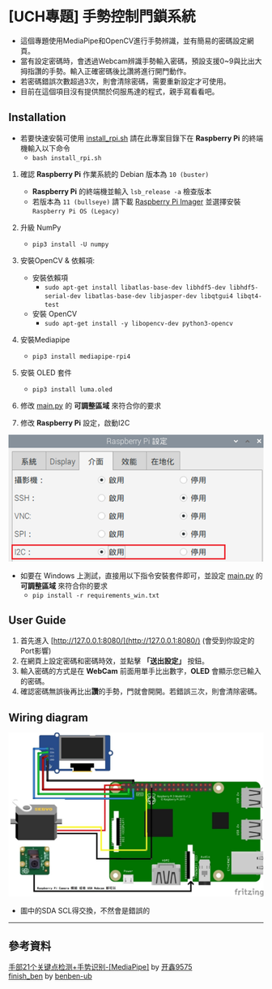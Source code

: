 # [UCH專題] 手勢控制門鎖系統

* 這個專題使用MediaPipe和OpenCV進行手勢辨識，並有簡易的密碼設定網頁。
* 當有設定密碼時，會透過Webcam辨識手勢輸入密碼，預設支援0~9與比出大拇指讚的手勢。輸入正確密碼後比讚將進行開門動作。
* 若密碼錯誤次數超過3次，則會清除密碼，需要重新設定才可使用。
* 目前在這個項目沒有提供關於伺服馬達的程式，親手寫看看吧。

## Installation

* 若要快速安裝可使用 [install_rpi.sh](install_rpi.sh)
  請在此專案目錄下在 **Raspberry Pi** 的終端機輸入以下命令
  * `bash install_rpi.sh`

1. 確認 **Raspberry Pi** 作業系統的 Debian 版本為 `10 (buster)`
   * **Raspberry Pi** 的終端機並輸入 `lsb_release -a` 檢查版本
   * 若版本為 `11 (bullseye)` 請下載 [Raspberry Pi Imager](https://www.raspberrypi.com/software/) 並選擇安裝 `Raspberry Pi OS (Legacy)`
2. 升級 NumPy
   * `pip3 install -U numpy`
3. 安裝OpenCV & 依賴項:
   * 安裝依賴項
     * `sudo apt-get install libatlas-base-dev libhdf5-dev libhdf5-serial-dev libatlas-base-dev libjasper-dev libqtgui4 libqt4-test`
   * 安裝 OpenCV
     * `sudo apt-get install -y libopencv-dev python3-opencv`
4. 安裝Mediapipe
   * `pip3 install mediapipe-rpi4`
5. 安裝 OLED 套件
   * `pip3 install luma.oled`
6. 修改 [main.py](main.py) 的 **可調整區域** 來符合你的要求

7. 修改 **Raspberry Pi** 設定，啟動I2C

![I2C 設定](https://raw.githubusercontent.com/MeowXiaoXiang/Gesture-Controlled-Door-Lock-System/master/markdown_img/raspi_config.png)

* 如要在 Windows 上測試，直接用以下指令安裝套件即可，並設定 [main.py](main.py) 的 **可調整區域** 來符合你的要求
  * `pip install -r requirements_win.txt`

## User Guide

1. 首先進入 [http://127.0.0.1:8080/](http://127.0.0.1:8080/) (會受到你設定的Port影響)
2. 在網頁上設定密碼和密碼時效，並點擊 **「送出設定」** 按鈕。
3. 輸入密碼的方式是在 **WebCam** 前面用單手比出數字，**OLED** 會顯示您已輸入的密碼。
4. 確認密碼無誤後再比出**讚**的手勢，門就會開開。若錯誤三次，則會清除密碼。

## Wiring diagram
![接線圖](https://raw.githubusercontent.com/MeowXiaoXiang/Gesture-Controlled-Door-Lock-System/master/markdown_img/wiring_diagram.jpg)
* 圖中的SDA SCL得交換，不然會是錯誤的


---
## 參考資料
[手部21个关键点检测+手势识别-[MediaPipe]](https://blog.csdn.net/weixin_45930948/article/details/115444916) by [开鑫9575](https://blog.csdn.net/weixin_45930948)
<br>
[finish_ben](https://github.com/benben-ub/finish_ben) by [benben-ub](https://github.com/benben-ub)

